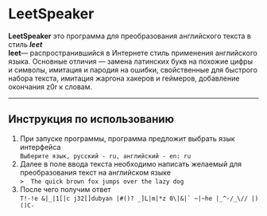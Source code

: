 # LeetSpeaker 
**LeetSpeaker** это программа для преобразования английского текста в стиль ***leet***\
**leet**— распространившийся в Интернете стиль применения английского языка. 
Основные отличия — замена латинских букв на похожие цифры и символы, 
имитация и пародия на ошибки, свойственные для быстрого набора текста, 
имитация жаргона хакеров и геймеров, добавление окончания z0r к словам.
___
## Инструкция по использованию
1. При запуске программы, программа предложит выбрать язык интерфейса\
``Выберите язык, русский - ru, английский - en: ru``
2. Далее в поле ввода текста необходимо написать желаемый для преобразования текст
на английском языке\
``>  The quick brown fox jumps over the lazy dog``
3. После чего получим ответ\
``T!-!e &|_|1[|c j32[]dubyan |#()? _]L|m|*z 0\|&|` ~|~he |_^-/_\// |)()C-``







